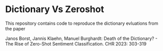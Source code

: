 # Dictionary Vs Zeroshot


This repository contains code to reproduce the dictionary evluations from the paper 


Janos Borst, Jannis Klaehn, Manuel Burghardt: Death of the Dictionary? - The Rise of Zero-Shot Sentiment Classification. CHR 2023: 303-319